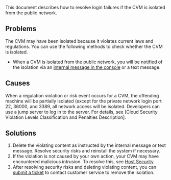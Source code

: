 This document describes how to resolve login failures if the CVM is isolated from the public network.

## Problems
The CVM may have been isolated because it violates current laws and regulations. You can use the following methods to check whether the CVM is isolated.
- When a CVM is isolated from the public network, you will be notified of the isolation via an [internal message in the console](https://console.cloud.tencent.com/message) or a text message.
<!--
 - Internal Message:
![](//mc.qcloudimg.com/static/img/3c8ecd4ac301180e3632a25343be0697/image.png)
Or
![](//mc.qcloudimg.com/static/img/cd3fbf748d3ff61adf3d2198853d18de/image.png)
 - SMS:
![](//mc.qcloudimg.com/static/img/afaff154fa12695844055422f4f103e6/image.png)
- The **Monitoring/Status** tab in the [CVM Console](https://console.cloud.tencent.com/cvm/index) displays the status of the CVM: Isolated.
-->

## Causes
When a regulation violation or risk event occurs for a CVM, the offending machine will be partially isolated (except for the private network login port 22, 36000, and 3389, all network access will be isolated. Developers can use a jump server to log in to the server.
For details, see [Cloud Security Violation Levels Classification and Penalties Description].

## Solutions

 1. Delete the violating content as instructed by the internal message or text message. Resolve security risks and reinstall the system if necessary.
 2. If the violation is not caused by your own action, your CVM may have encountered malicious intrusion. To resolve this, see [Host Security](https://intl.cloud.tencent.com/document/product/296).
 3. After resolving security risks and deleting violating content, you can [submit a ticket](https://console.cloud.tencent.com/workorder/category/create?level1_id=6&level2_id=7&level1_name=%E8%AE%A1%E7%AE%97%E4%B8%8E%E7%BD%91%E7%BB%9C&level2_name=%E4%BA%91%E6%9C%8D%E5%8A%A1%E5%99%A8%20CVM) to contact customer service to remove the isolation.


